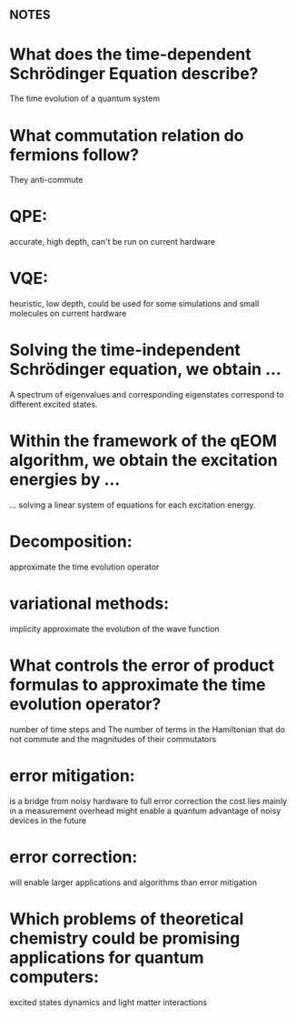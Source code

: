 ## NOTES

# What does the time-dependent Schrödinger Equation describe?
The time evolution of a quantum system

# What commutation relation do fermions follow?
They anti-commute

# QPE:
accurate, high depth, can't be run on current hardware

# VQE:
heuristic, low depth, could be used for some simulations and small molecules on current hardware

# Solving the time-independent Schrödinger equation, we obtain ...
A spectrum of eigenvalues and corresponding eigenstates correspond to different excited states.

# Within the framework of the qEOM algorithm, we obtain the excitation energies by …
… solving a linear system of equations for each excitation energy.

# Decomposition:
approximate the time evolution operator

# variational methods:
implicity approximate the evolution of the wave function

# What controls the error of product formulas to approximate the time evolution operator? 
number of time steps and The number of terms in the Hamiltonian that do not commute and the magnitudes of their commutators

# error mitigation:
is a bridge from noisy hardware to full error correction
the cost lies mainly in a measurement overhead
might enable a quantum advantage of noisy devices in the future

# error correction:
will enable larger applications and algorithms than error mitigation

# Which problems of theoretical chemistry could be promising applications for quantum computers:
excited states dynamics and light matter interactions


